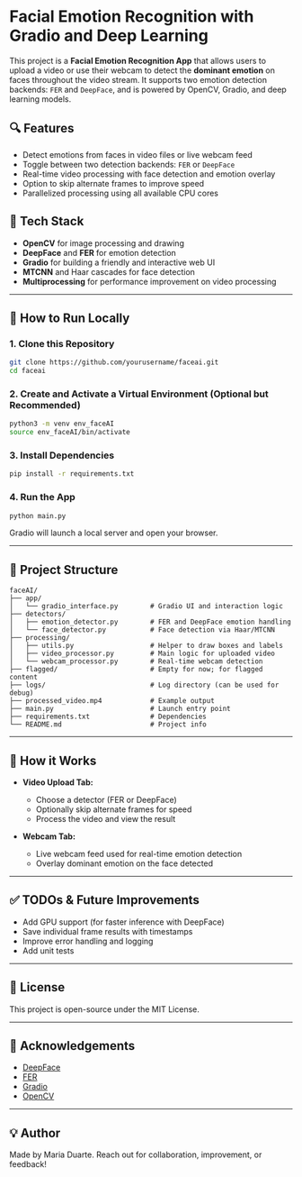 # Facial Emotion Recognition with Gradio and Deep Learning

This project is a **Facial Emotion Recognition App** that allows users to upload a video or use their webcam to detect the **dominant emotion** on faces throughout the video stream. It supports two emotion detection backends: `FER` and `DeepFace`, and is powered by OpenCV, Gradio, and deep learning models.

## 🔍 Features

- Detect emotions from faces in video files or live webcam feed
- Toggle between two detection backends: `FER` or `DeepFace`
- Real-time video processing with face detection and emotion overlay
- Option to skip alternate frames to improve speed
- Parallelized processing using all available CPU cores

## 🧠 Tech Stack

- **OpenCV** for image processing and drawing
- **DeepFace** and **FER** for emotion detection
- **Gradio** for building a friendly and interactive web UI
- **MTCNN** and Haar cascades for face detection
- **Multiprocessing** for performance improvement on video processing

---

## 🚀 How to Run Locally

### 1. Clone this Repository

```bash
git clone https://github.com/yourusername/faceai.git
cd faceai
```

### 2. Create and Activate a Virtual Environment (Optional but Recommended)

```bash
python3 -m venv env_faceAI
source env_faceAI/bin/activate
```

### 3. Install Dependencies

```bash
pip install -r requirements.txt
```

### 4. Run the App

```bash
python main.py
```

Gradio will launch a local server and open your browser.

---

## 📂 Project Structure

```
faceAI/
├── app/
│   └── gradio_interface.py        # Gradio UI and interaction logic
├── detectors/
│   ├── emotion_detector.py        # FER and DeepFace emotion handling
│   └── face_detector.py           # Face detection via Haar/MTCNN
├── processing/
│   ├── utils.py                   # Helper to draw boxes and labels
│   ├── video_processor.py         # Main logic for uploaded video
│   └── webcam_processor.py        # Real-time webcam detection
├── flagged/                       # Empty for now; for flagged content
├── logs/                          # Log directory (can be used for debug)
├── processed_video.mp4            # Example output
├── main.py                        # Launch entry point
├── requirements.txt               # Dependencies
└── README.md                      # Project info
```

---

## 🧪 How it Works

- **Video Upload Tab:**

  - Choose a detector (FER or DeepFace)
  - Optionally skip alternate frames for speed
  - Process the video and view the result

- **Webcam Tab:**

  - Live webcam feed used for real-time emotion detection
  - Overlay dominant emotion on the face detected

---

## ✅ TODOs & Future Improvements

- Add GPU support (for faster inference with DeepFace)
- Save individual frame results with timestamps
- Improve error handling and logging
- Add unit tests

---

## 📜 License

This project is open-source under the MIT License.

---

## 🤝 Acknowledgements

- [DeepFace](https://github.com/serengil/deepface)
- [FER](https://github.com/justinshenk/fer)
- [Gradio](https://www.gradio.app/)
- [OpenCV](https://opencv.org/)

---

## 💡 Author

Made by Maria Duarte. Reach out for collaboration, improvement, or feedback!

